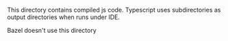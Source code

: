 This directory contains compiled js code. Typescript uses subdirectories
as output directories when runs under IDE.

Bazel doesn't use this directory


